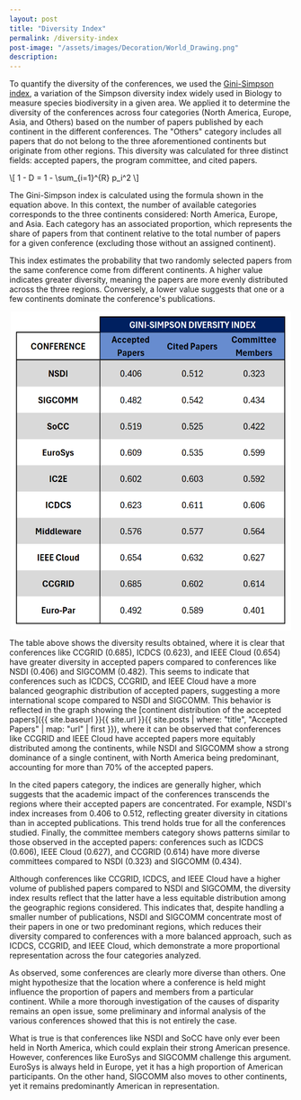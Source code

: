 ```yaml
---
layout: post
title: "Diversity Index"
permalink: /diversity-index
post-image: "/assets/images/Decoration/World_Drawing.png"
description: 
---
```


To quantify the diversity of the conferences, we used the [Gini-Simpson index](https://en.wikipedia.org/wiki/Diversity_index##Simpson_index), a variation of the Simpson diversity index widely used in Biology to measure species biodiversity in a given area. We applied it to determine the diversity of the conferences across four categories (North America, Europe, Asia, and Others) based on the number of papers published by each continent in the different conferences. The "Others" category includes all papers that do not belong to the three aforementioned continents but originate from other regions. This diversity was calculated for three distinct fields: accepted papers, the program committee, and cited papers.

<p>\[
  1 - D = 1 - \sum_{i=1}^{R} p_i^2
\]</p>

The Gini-Simpson index is calculated using the formula shown in the equation above. In this context, the number of available categories corresponds to the three continents considered: North America, Europe, and Asia. Each category has an associated proportion, which represents the share of papers from that continent relative to the total number of papers for a given conference (excluding those without an assigned continent).

This index estimates the probability that two randomly selected papers from the same conference come from different continents. A higher value indicates greater diversity, meaning the papers are more evenly distributed across the three regions. Conversely, a lower value suggests that one or a few continents dominate the conference's publications.

<img src="/assets/images/Diversity-index/GiniSimpsonDiversityIndex.png" alt="Simpson’s Diversity Index for Accepted Papers, Cited Papers and Committee Members" width="500"  style="display: block; margin: auto;">

The table above shows the diversity results obtained, where it is clear that conferences like CCGRID (0.685), ICDCS (0.623), and IEEE Cloud (0.654) have greater diversity in accepted papers compared to conferences like NSDI (0.406) and SIGCOMM (0.482). This seems to indicate that conferences such as ICDCS, CCGRID, and IEEE Cloud have a more balanced geographic distribution of accepted papers, suggesting a more international scope compared to NSDI and SIGCOMM. This behavior is reflected in the graph showing the [continent distribution of the accepted papers]({{ site.baseurl }}{{ site.url }}{{ site.posts | where: "title", "Accepted Papers" | map: "url" | first }}), where it can be observed that conferences like CCGRID and IEEE Cloud have accepted papers more equitably distributed among the continents, while NSDI and SIGCOMM show a strong dominance of a single continent, with North America being predominant, accounting for more than 70% of the accepted papers.

In the cited papers category, the indices are generally higher, which suggests that the academic impact of the conferences transcends the regions where their accepted papers are concentrated. For example, NSDI's index increases from 0.406 to 0.512, reflecting greater diversity in citations than in accepted publications. This trend holds true for all the conferences studied. Finally, the committee members category shows patterns similar to those observed in the accepted papers: conferences such as ICDCS (0.606), IEEE Cloud (0.627), and CCGRID (0.614) have more diverse committees compared to NSDI (0.323) and SIGCOMM (0.434).

Although conferences like CCGRID, ICDCS, and IEEE Cloud have a higher volume of published papers compared to NSDI and SIGCOMM, the diversity index results reflect that the latter have a less equitable distribution among the geographic regions considered. This indicates that, despite handling a smaller number of publications, NSDI and SIGCOMM concentrate most of their papers in one or two predominant regions, which reduces their diversity compared to conferences with a more balanced approach, such as ICDCS, CCGRID, and IEEE Cloud, which demonstrate a more proportional representation across the four categories analyzed.

As observed, some conferences are clearly more diverse than others. One might hypothesize that the location where a conference is held might influence the proportion of papers and members from a particular continent. While a more thorough investigation of the causes of disparity remains an open issue, some preliminary and informal analysis of the various conferences showed that this is not entirely the case.

What is true is that conferences like NSDI and SoCC have only ever been held in North America, which could explain their strong American presence. However, conferences like EuroSys and SIGCOMM challenge this argument. EuroSys is always held in Europe, yet it has a high proportion of American participants. On the other hand, SIGCOMM also moves to other continents, yet it remains predominantly American in representation.
